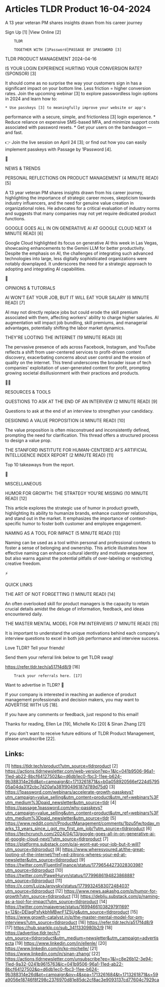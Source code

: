 # Articles TLDR Product 16-04-2024

A 13 year veteran PM shares insights drawn from his career journey  

 Sign Up [1] |View Online [2] 

		TLDR

		TOGETHER WITH [1Password]PASSAGE BY 1PASSWORD [3]

TLDR PRODUCT MANAGEMENT 2024-04-16

 IS YOUR LOGIN EXPERIENCE HURTING YOUR CONVERSION RATE? (SPONSOR) [3] 

 It should come as no surprise the way your customers sign in has a
significant impact on your bottom line. Less friction = higher
conversion rates.
Join the upcoming webinar [3] to explore passwordless login options in
2024 and learn how to:

 	* Use passkeys [3] to meaningfully improve your website or app's
performance with a secure, simple, and frictionless [3] login
experience.
 	* Reduce reliance on expensive SMS-based MFA, and minimize support
costs associated with password resets.
 	* Get your users on the bandwagon — and fast.

👉 Join the live session on April 24 [3]; or find out how you can
easily implement passkeys with Passage by 1Password [4].

📱 

NEWS & TRENDS

 PERSONAL REFLECTIONS ON PRODUCT MANAGEMENT (4 MINUTE READ) [5] 

 A 13 year veteran PM shares insights drawn from his career journey,
highlighting the importance of strategic career moves, skepticism
towards industry influencers, and the need for genuine value creation
in organizational roles. He advocates for a critical evaluation of
industry norms and suggests that many companies may not yet require
dedicated product functions. 

 GOOGLE GOES ALL IN ON GENERATIVE AI AT GOOGLE CLOUD NEXT (4 MINUTE
READ) [6] 

 Google Cloud highlighted its focus on generative AI this week in Las
Vegas, showcasing enhancements to the Gemini LLM for better
productivity. Despite the emphasis on AI, the challenges of
integrating such advanced technologies into large, less digitally
sophisticated organizations were notably downplayed. It underscores
the need for a strategic approach to adopting and integrating AI
capabilities. 

🚀 

OPINIONS & TUTORIALS

 AI WON'T EAT YOUR JOB, BUT IT WILL EAT YOUR SALARY (6 MINUTE READ)
[7] 

 AI may not directly replace jobs but could erode the skill premium
associated with them, affecting workers' ability to charge higher
salaries. AI augmentation will impact job bundling, skill premiums,
and managerial advantages, potentially shifting the labor market
dynamics. 

 THEY'RE LOOTING THE INTERNET (19 MINUTE READ) [8] 

 The pervasive presence of ads across Facebook, Instagram, and YouTube
reflects a shift from user-centered services to profit-driven content
discovery, exacerbating concerns about user control and the erosion of
quality on the internet. This trend underscores the broader issue of
tech companies' exploitation of user-generated content for profit,
prompting growing societal disillusionment with their practices and
products. 

🧑‍💻 

RESOURCES & TOOLS

 QUESTIONS TO ASK AT THE END OF AN INTERVIEW (2 MINUTE READ) [9] 

 Questions to ask at the end of an interview to strengthen your
candidacy. 

 DESIGNING A VALUE PROPOSITION (4 MINUTE READ) [10] 

 The value proposition is often misconstrued and inconsistently
defined, prompting the need for clarification. This thread offers a
structured process to design a value prop. 

 THE STANFORD INSTITUTE FOR HUMAN-CENTERED AI'S ARTIFICIAL
INTELLIGENCE INDEX REPORT (2 MINUTE READ) [11] 

 Top 10 takeaways from the report. 

🎁 

MISCELLANEOUS

 HUMOR FOR GROWTH: THE STRATEGY YOU'RE MISSING (10 MINUTE READ) [12] 

 This article explores the strategic use of humor in product growth,
highlighting its ability to humanize brands, enhance customer
relationships, and stand out in the market. It emphasizes the
importance of context-specific humor to foster both customer and
employee engagement. 

 NAMING AS A TOOL FOR IMPACT (5 MINUTE READ) [13] 

 Naming can be used as a tool within personal and professional
contexts to foster a sense of belonging and ownership. This article
illustrates how effective naming can enhance cultural identity and
motivate engagement, but also warns against the potential pitfalls of
over-labeling or restricting creative freedom. 

⚡ 

QUICK LINKS

 THE ART OF NOT FORGETTING (1 MINUTE READ) [14] 

 An often overlooked skill for product managers is the capacity to
retain crucial details amidst the deluge of information, feedback, and
ideas encountered daily. 

 THE MASTER MENTAL MODEL FOR PM INTERVIEWS (7 MINUTE READ) [15] 

 It is important to understand the unique motivations behind each
company's interview questions to excel in both job performance and
interview success. 

Love TLDR? Tell your friends!

 Send them your referral link below to get TLDR swag! 

 https://refer.tldr.tech/a517f4d8/9 [16] 

		Track your referrals here. [17]

Want to advertise in TLDR? 📰

 If your company is interested in reaching an audience of product
management professionals and decision makers, you may want to
ADVERTISE WITH US [18]. 

 If you have any comments or feedback, just respond to this email! 

Thanks for reading, 
Ellen Le [19], Michelle Ko [20] & Sinan Zhang [21] 

If you don't want to receive future editions of TLDR Product
Management, please unsubscribe [22]. 

 

Links:
------
[1] https://tldr.tech/product?utm_source=tldrproduct
[2] https://actions.tldrnewsletter.com/web-version?ep=1&lc=041b9506-96a1-11ed-ab22-8bcf64127502&p=d6db1ec0-fbc3-11ee-b624-9b388314e26d&pt=campaign&t=1713261871&s=b0a058920566ef224d579505a04da31f2cbc7d20afa381f90496187d789d75d0
[3] https://1password.com/webinars/accelerate-growth-passkeys?utm_campaign=value_selling&utm_content=product&utm_ref=webinars%3Futm_medium%3Dpaid_newsletter&utm_source=tldr
[4] https://passage.1password.com/why-passkeys?utm_campaign=value_selling&utm_content=product&utm_ref=webinars%3Futm_medium%3Dpaid_newsletter&utm_source=tldr
[5] https://www.reddit.com/r/ProductManagement/comments/1bzu5fw/today_marks_13_years_since_i_got_my_first_pm_job/?utm_source=tldrproduct
[6] https://techcrunch.com/2024/04/13/google-goes-all-in-on-generative-ai-at-google-cloud-next/?utm_source=tldrproduct
[7] https://platforms.substack.com/p/ai-wont-eat-your-job-but-it-will?utm_source=tldrproduct
[8] https://www.wheresyoured.at/the-great-looting-of-the-internet/?ref=ed-zitrons-wheres-your-ed-at-newsletter&utm_source=tldrproduct
[9] https://twitter.com/FluentInFinance/status/1779654427302830398?utm_source=tldrproduct
[10] https://twitter.com/PawelHuryn/status/1779968619482386888?utm_source=tldrproduct
[11] https://x.com/LuizaJarovsky/status/1779932458307248403?utm_source=tldrproduct
[12] https://www.news.aakashg.com/p/humor-for-growth?utm_source=tldrproduct
[13] https://debliu.substack.com/p/naming-as-a-tool-for-impact?utm_source=tldrproduct
[14] https://twitter.com/majaverse/status/1699466103829791169?s=12&t=DEIagPsfykbhMBwrF1Z5Ug&utm_source=tldrproduct
[15] https://www.growth-catalyst.in/p/the-master-mental-model-for-pm-interviews?utm_source=tldrproduct
[16] https://refer.tldr.tech/a517f4d8/9
[17] https://hub.sparklp.co/sub_3411330980b2/9
[18] https://advertise.tldr.tech/?utm_source=tldrproduct&utm_medium=newsletter&utm_campaign=advertisecta
[19] https://www.linkedin.com/in/ellenle/
[20] https://www.linkedin.com/in/ko-michelle/
[21] https://www.linkedin.com/in/sinan-zhang/
[22] https://actions.tldrnewsletter.com/unsubscribe?ep=1&l=c8e26b12-3e94-11ed-9a32-0241b9615763&lc=041b9506-96a1-11ed-ab22-8bcf64127502&p=d6db1ec0-fbc3-11ee-b624-9b388314e26d&pt=campaign&pv=4&spa=1713261684&t=1713261871&s=59a9056e18746f8f298c2376970d81e85dc2cf8ac3e9093137cd77604c7929ca